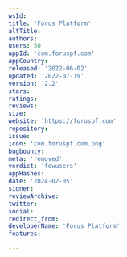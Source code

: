 ```yaml
---
wsId: 
title: 'Forus Platform'
altTitle: 
authors: 
users: 50
appId: 'com.foruspf.com'
appCountry: 
released: '2022-06-02'
updated: '2022-07-19'
version: '2.2'
stars: 
ratings: 
reviews: 
size: 
website: 'https://foruspf.com'
repository: 
issue: 
icon: 'com.foruspf.com.png'
bugbounty: 
meta: 'removed'
verdict: 'fewusers'
appHashes: 
date: '2024-02-05'
signer: 
reviewArchive: 
twitter: 
social: 
redirect_from: 
developerName: 'Forus Platform'
features: 

---
```



